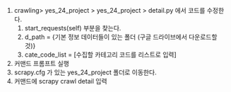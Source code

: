 1. crawling> yes_24_project > yes_24_project > detail.py 에서 코드를 수정한다.
    1. start_requests(self) 부분을 찾는다.
    2. d_path = {기본 정보 데이터들이 있는 폴더 (구글 드라이브에서 다운로드할 것)}
    3. cate_code_list = [수집할 카테고리 코드를 리스트로 입력]
2. 커맨드 프롬프트 실행
3. scrapy.cfg 가 있는 yes_24_project 폴더로 이동한다.
4. 커맨드에 scrapy crawl detail 입력